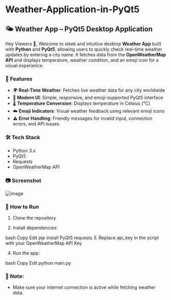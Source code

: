 # Weather-Application-in-PyQt5

## 🌤️ Weather App – PyQt5 Desktop Application
Hey Viewers 👋,
Welcome to sleek and intuitive desktop **Weather App** built with **Python** and **PyQt5**, allowing users to quickly check real-time weather updates by entering a city name. It fetches data from the **OpenWeatherMap API** and displays temperature, weather condition, and an emoji icon for a visual experience.

### 🚀 Features

* 🌍 **Real-Time Weather**: Fetches live weather data for any city worldwide
* 🎨 **Modern UI**: Simple, responsive, and emoji-supported PyQt5 interface
* 🌡️ **Temperature Conversion**: Displays temperature in Celsius (°C)
* ☁️ **Emoji Indicators**: Visual weather feedback using relevant emoji icons
* ⚠️ **Error Handling**: Friendly messages for invalid input, connection errors, and API issues

### 🛠️ Tech Stack
* Python 3.x
* PyQt5
* Requests
* OpenWeatherMap API

### 📷 Screenshot
![image](https://github.com/user-attachments/assets/cd08f59f-2edb-46ac-bbce-d97dba55c618)

### 🔧 How to Run
1. Clone the repository

2. Install dependencies:

bash
Copy
Edit
pip install PyQt5 requests
3. Replace api_key in the script with your OpenWeatherMap API Key

4. Run the app:

bash
Copy
Edit
python main.py

### 📌 Note:
* Make sure your internet connection is active while fetching weather data.
